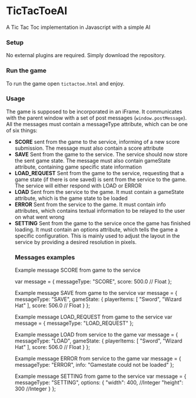 # TicTacToeAI
A Tic Tac Toc implementation in Javascript with a simple AI

### Setup
No external plugins are required. Simply download the repository.

### Run the game
To run the game open `tictactoe.html` and enjoy.

### Usage
The game is supposed to be incorporated in an iFrame. It communicates with the parent window with a set of post messages (`window.postMessage`). All the messages must contain a messageType attribute, which can be one of six things:
<ul>
<li><b>SCORE</b> sent from the game to the service, informing of a new score submission. The message must also contain a score attribute</li>
<li><b>SAVE</b> Sent from the game to the service. The service should now store the sent game state. The message must also contain gameState attribute, containing game specific state information</li>
<li><b>LOAD_REQUEST</b> Sent from the game to the service, requesting that a game state (if there is one saved) is sent from the service to the game. The service will either respond with LOAD or ERROR</li>
<li><b>LOAD</b> Sent from the service to the game. It must contain a gameState attribute, which is the game state to be loaded</li>
<li><b>ERROR</b> Sent from the service to the game. It must contain info attributes, which contains textual information to be relayed to the user on what went wrong</li>
<li><b>SETTING</b> Sent from the game to the service once the game has finished loading. It must contain an options attribute,  which tells the game a specific configuration. This is mainly used to adjust the layout in the service by providing a desired resolution in pixels.

### Messages examples
Example message SCORE from game to the service

var message = {
  messageType: "SCORE",
  score: 500.0 // Float
};

Example message SAVE from game to the service
var message =  {
  messageType: "SAVE",
  gameState: {
    playerItems: [
      "Sword",
      "Wizard Hat"
    ],
    score: 506.0 // Float
  }
};

Example message LOAD_REQUEST from game to the service
var message = {
  messageType: "LOAD_REQUEST"
};

Example message LOAD from service to the game
var message = {
  messageType: "LOAD",
  gameState: {
    playerItems: [
      "Sword",
      "Wizard Hat"
    ],
    score: 506.0 // Float
  }
};

Example message ERROR from service to the game
var message =  {
  messageType: "ERROR",
  info: "Gamestate could not be loaded"
};

Example message SETTING from game to the service
var message =  {
  messageType: "SETTING",
  options: {
    "width": 400, //Integer
    "height": 300 //Integer
  }
};
